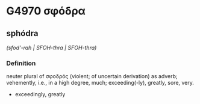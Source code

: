 # G4970 σφόδρα

## sphódra

_(sfod'-rah | SFOH-thra | SFOH-thra)_

### Definition

neuter plural of σφοδρός (violent; of uncertain derivation) as adverb; vehemently, i.e., in a high degree, much; exceeding(-ly), greatly, sore, very.

- exceedingly, greatly

